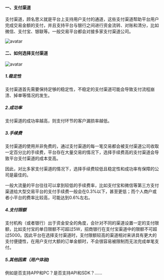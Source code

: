 #### 一、支付渠道
支付渠道，顾名思义就是平台上支持用户支付的通道，这些支付渠道帮助平台用户完成交易金额的支付，并且支持平台与银行之间进行资金流转、对账和清分，比如微信、支付宝、银联等。一般交易平台都会对接多家支付渠道公司。

![avatar](../../images/支付渠道.jpg ':size=200')

#### 二、如何选择支付渠道

![avatar](../../images/如何选择支付渠道.png ':size=500')

##### 1.稳定性

支付渠道首先需要保持足够的稳定性，不稳定的支付渠道可能会导致支付流程崩溃、掉单等情况的发生。

##### 2.成功率

支付渠道的成功率越高，则支付环节的客户漏损率越低。

##### 3.手续费

支付渠道的使用并非免费的，通过支付渠道的每一笔交易都会被支付渠道公司收取一定百分比的手续费，平台存在大量交易的情况下，选择手续费高的支付渠道会导致平台支付渠道的成本变高。

因此，对比多家支付渠道的情况下，选择手续费较低且稳定性和成功率有保障的公司是最佳的。

一般大流量的平台往往可以拿到较低的手续费率，比如支付宝和微信等第三方支付渠道给大型交易平台的支付手续费一般会在0.3%以下，甚至更低；而个人商户或者小平台的费率比较高，可能达到0.6%左右。

##### 4.支付限额

支付机构（或者银行）出于资金安全的角度，会针对不同的渠道设置一定的支付限额，比如支付宝的单日限额不可超过5W，招商银行在支付宝渠道中的限额不可超过5000。因此平台在选择支付渠道时，支付限额较高的渠道相对来讲具有更大的支付便捷性，在用户支付大额的订单金额时，不会很容易被限制而无法完成单笔支付。

##### 5.其他因素（用户体验)

例如是否支持APP和PC？是否支持API和SDK？……